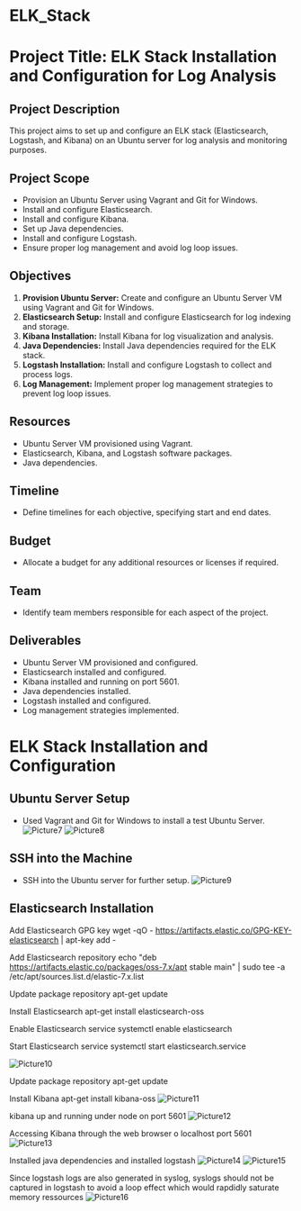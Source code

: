 # ELK_Stack
# Project Title: ELK Stack Installation and Configuration for Log Analysis

## Project Description
This project aims to set up and configure an ELK stack (Elasticsearch, Logstash, and Kibana) on an Ubuntu server for log analysis and monitoring purposes.

## Project Scope
- Provision an Ubuntu Server using Vagrant and Git for Windows.
- Install and configure Elasticsearch.
- Install and configure Kibana.
- Set up Java dependencies.
- Install and configure Logstash.
- Ensure proper log management and avoid log loop issues.

## Objectives
1. **Provision Ubuntu Server:** Create and configure an Ubuntu Server VM using Vagrant and Git for Windows.
2. **Elasticsearch Setup:** Install and configure Elasticsearch for log indexing and storage.
3. **Kibana Installation:** Install Kibana for log visualization and analysis.
4. **Java Dependencies:** Install Java dependencies required for the ELK stack.
5. **Logstash Installation:** Install and configure Logstash to collect and process logs.
6. **Log Management:** Implement proper log management strategies to prevent log loop issues.

## Resources
- Ubuntu Server VM provisioned using Vagrant.
- Elasticsearch, Kibana, and Logstash software packages.
- Java dependencies.

## Timeline
- Define timelines for each objective, specifying start and end dates.

## Budget
- Allocate a budget for any additional resources or licenses if required.

## Team
- Identify team members responsible for each aspect of the project.

## Deliverables
- Ubuntu Server VM provisioned and configured.
- Elasticsearch installed and configured.
- Kibana installed and running on port 5601.
- Java dependencies installed.
- Logstash installed and configured.
- Log management strategies implemented.

# ELK Stack Installation and Configuration

## Ubuntu Server Setup
- Used Vagrant and Git for Windows to install a test Ubuntu Server.
![Picture7](https://github.com/jbdjerhy/ELK_Stack/assets/142699688/eaa95a31-6489-49ce-8e36-acd589cb426d)
![Picture8](https://github.com/jbdjerhy/ELK_Stack/assets/142699688/10e23e02-bd1a-479c-bc5e-2c381dd0d291)

## SSH into the Machine
- SSH into the Ubuntu server for further setup.
![Picture9](https://github.com/jbdjerhy/ELK_Stack/assets/142699688/94a5f8c6-1a7a-4e6b-9966-93b3d48ef6be)
## Elasticsearch Installation

Add Elasticsearch GPG key
wget -qO - https://artifacts.elastic.co/GPG-KEY-elasticsearch | apt-key add -

Add Elasticsearch repository
echo "deb https://artifacts.elastic.co/packages/oss-7.x/apt stable main" | sudo tee -a /etc/apt/sources.list.d/elastic-7.x.list

Update package repository
apt-get update

Install Elasticsearch
apt-get install elasticsearch-oss

Enable Elasticsearch service
systemctl enable elasticsearch

Start Elasticsearch service
systemctl start elasticsearch.service

![Picture10](https://github.com/jbdjerhy/ELK_Stack/assets/142699688/063bc752-8520-4288-96bd-e1b3a81b57aa)

Update package repository
apt-get update

Install Kibana
apt-get install kibana-oss
![Picture11](https://github.com/jbdjerhy/ELK_Stack/assets/142699688/dcaae4a2-740e-460f-83ef-7e8dbcf9ba8d)

kibana up and running under node on port 5601
![Picture12](https://github.com/jbdjerhy/ELK_Stack/assets/142699688/6e80bbb2-16f4-4b18-a14f-b620d4d5c20a)

Accessing Kibana through the web browser o localhost port 5601
![Picture13](https://github.com/jbdjerhy/ELK_Stack/assets/142699688/ff9f1d67-7109-470c-bc7d-fa008cdaafa8)

Installed java dependencies and installed logstash
![Picture14](https://github.com/jbdjerhy/ELK_Stack/assets/142699688/96485048-8470-4f09-b383-0f9979e8e247)
![Picture15](https://github.com/jbdjerhy/ELK_Stack/assets/142699688/aef6bf97-b1d1-4c0d-a834-f99a9808cc4a)

Since logstash logs are also generated in syslog, syslogs should not be captured in logstash to avoid a loop effect which would rapdidly saturate memory ressources
![Picture16](https://github.com/jbdjerhy/ELK_Stack/assets/142699688/9b368011-05d7-463c-8f44-7290feb0c244)

